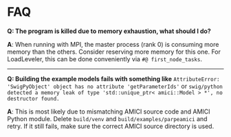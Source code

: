 # FAQ

**Q: The program is killed due to memory exhaustion, what should I do?**

**A**: When running with MPI, the master process (rank 0) is consuming more memory
than the others. Consider reserving more memory for this one. For LoadLeveler,
this can be done conveniently via `#@ first_node_tasks`.

---

**Q: Building the example models fails with something like**
`AttributeError: 'SwigPyObject' object has no attribute 'getParameterIds'`
or `swig/python detected a memory leak of type 'std::unique_ptr< amici::Model > *', no destructor found.`

**A**: This is most likely due to mismatching AMICI source code and
AMICI Python module. Delete `build/venv` and `build/examples/parpeamici`
and retry. If it still fails, make sure the correct AMICI source
directory is used.

